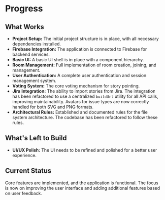 # Progress

## What Works

- **Project Setup:** The initial project structure is in place, with all necessary dependencies installed.
- **Firebase Integration:** The application is connected to Firebase for backend services.
- **Basic UI:** A basic UI shell is in place with a component hierarchy.
- **Room Management:** Full implementation of room creation, joining, and management.
- **User Authentication:** A complete user authentication and session management system.
- **Voting System:** The core voting mechanism for story pointing.
- **Jira Integration:** The ability to import stories from Jira. The integration has been refactored to use a centralized `buildUrl` utility for all API calls, improving maintainability. Avatars for issue types are now correctly handled for both SVG and PNG formats.
- **Architectural Rules:** Established and documented rules for the file system architecture. The codebase has been refactored to follow these rules.

## What's Left to Build

- **UI/UX Polish:** The UI needs to be refined and polished for a better user experience.

## Current Status

Core features are implemented, and the application is functional. The focus is now on improving the user interface and adding additional features based on user feedback.
